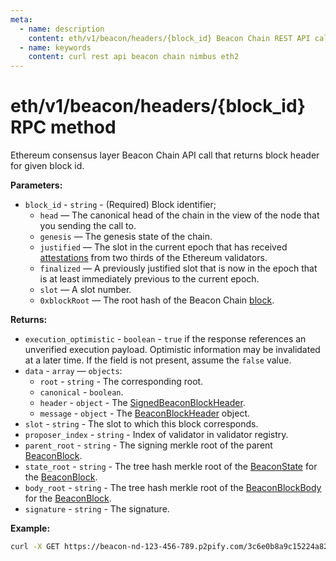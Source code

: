 ```yaml
---
meta:
  - name: description
    content: eth/v1/beacon/headers/{block_id} Beacon Chain REST API call details and examples.
  - name: keywords
    content: curl rest api beacon chain nimbus eth2
---
```


# eth/v1/beacon/headers/{block_id} RPC method

Ethereum consensus layer Beacon Chain API call that returns block header for given block id.

**Parameters:** 

* `block_id` - `string` - (Required) Block identifier;
  * `head` — The canonical head of the chain in the view of the node that you sending the call to.
  * `genesis` — The genesis state of the chain.
  * `justified` — The slot in the current epoch that has received [attestations](https://ethereum.org/en/developers/docs/consensus-mechanisms/pos/attestations/) from two thirds of the Ethereum validators.
  * `finalized` — A previously justified slot that is now in the epoch that is at least immediately previous to the current epoch.
  * `slot` — A slot number.
  * `0xblockRoot` — The root hash of the Beacon Chain [block](https://ethereum.org/en/developers/docs/blocks/).

**Returns:** 

* `execution_optimistic` - `boolean` - `true` if the response references an unverified execution payload. Optimistic information may be invalidated at a later time. If the field is not present, assume the `false` value.
* `data` - `array` — `objects`:
  * `root` - `string` - The corresponding root.
  * `canonical` - `boolean`.
  * `header` - `object` - The [SignedBeaconBlockHeader](https://github.com/ethereum/consensus-specs/blob/dev/specs/phase0/beacon-chain.md#signedbeaconblockheader).
  * `message` - `object` - The [BeaconBlockHeader](https://github.com/ethereum/consensus-specs/blob/dev/specs/phase0/beacon-chain.md#beaconblockheader) object.
 * `slot` - `string` - The slot to which this block corresponds.
 * `proposer_index` - `string` - Index of validator in validator registry.
 * `parent_root` - `string` - The signing merkle root of the parent [BeaconBlock](https://github.com/ethereum/consensus-specs/blob/dev/specs/phase0/beacon-chain.md#beaconblock).
 * `state_root` - `string` - The tree hash merkle root of the [BeaconState](https://github.com/ethereum/consensus-specs/blob/dev/specs/phase0/beacon-chain.md#beaconstate) for the [BeaconBlock](https://github.com/ethereum/consensus-specs/blob/dev/specs/phase0/beacon-chain.md#beaconblock).
 * `body_root` - `string` - The tree hash merkle root of the [BeaconBlockBody](https://github.com/ethereum/consensus-specs/blob/dev/specs/phase0/beacon-chain.md#beaconblockbody) for the [BeaconBlock](https://github.com/ethereum/consensus-specs/blob/dev/specs/phase0/beacon-chain.md#beaconblock).
 * `signature` - `string` - The signature.

**Example:**

``` sh
curl -X GET https://beacon-nd-123-456-789.p2pify.com/3c6e0b8a9c15224a8228b9a98ca1531d/eth/v1/beacon/headers/head
```
